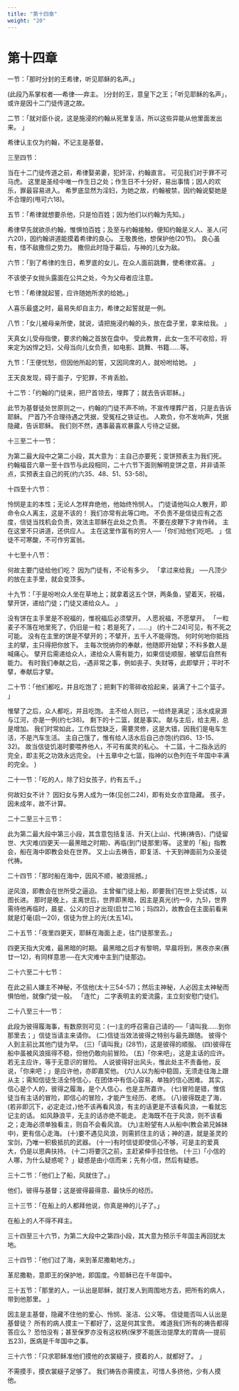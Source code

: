 ```yaml
---
title: "第十四章"
weight: "20"
---
```


# 第十四章


一节：「那时分封的王希律，听见耶稣的名声。」

(此段乃系掌权者──希律──弃主。
)分封的王，意皇下之王；「听见耶稣的名声」，或许是因十二门徒传道之故。

二节：「就对臣仆说，这是施浸的约翰从死里复活，所以这些异能从他里面发出来。
」

希律认主仅为约翰，不记主是基督。

三至四节：

当在十二门徒传道之前，希律娶弟妻，犯奸淫，约翰直言。
可见我们对于罪不可马虎。
这里是圣经中唯一作生日之处；作生日不十分好，易出事情；因人的欢乐，罪最容易进入。
希罗底显然为淫妇，为她之故，约翰被禁，因约翰说婜她是不合理的(甩可六18)。

五节：「希律就想要杀他，只是怕百姓；因为他们以约翰为先知。」

希律早先就欲杀约翰，惟惧怕百姓；及至与约翰接触，便知约翰是义人、圣人(可六20)，因约翰讲道能摸着希律的良心。
王敬畏他，想保护他(20节)。
良心虽有，惜不敌撒但之势力。
撒但此时隐于幕后，与神的儿女为敌。

六节：「到了希律的生日，希罗底的女儿，在众人面前跳舞，使希律欢喜。
」

不该使子女抛头露面在公共之处，今为父母者应注意。

七节：「希律就起誓，应许随她所求的给她。」

人喜乐最盛之时，最易失却自主力，希律之起誓就是一例。

八节：「女儿被母亲所使，就说，请把施浸约翰的头，放在盘子里，拿来给我。
」

天真女儿受母指使，要求约翰之首放在盘中。
受此教育，此女一生不可收拾，将来定为凶悍之妇，父母当向儿女负责，如电影、跳舞、书籍……等。

九节：「王便忧愁，但因他所起的誓，又因同席的人，就吩咐给她。
」

王天良发现，碍于面子，宁犯罪，不肯丢脸。

十二节：「约翰的门徒来，把尸首领去，埋葬了；就去告诉耶稣。」

此节为基督徒处世原则之一，约翰的门徒不声不响，不宣传埋葬尸首，只是去告诉耶稣。
尸首乃不合理待遇之凭据，受冤枉之铁证也。
人欺负，你不发响声，凭据隐藏，告诉耶稣。
我们则不然，遇事最喜欢暴露人亏待之证据。

十三至二十一节：

为第二最大段中之第二小段，其大意为：主自己亦要死；变饼预表主为我们死。
约翰福音六章一至十四节与此段相同，二十六节下面则解明变饼之意，并非请茶点，实预表主自己的死(约六35、48、51、53-58)。

十四至十六节：

怜悯是主的本性；无论人怎样弃绝他，他始终怜悯人。
门徒请他叫众人散开，即命令众人离主，这是不该的！
我们亦常有此等口吻。
不负责不是信徒应有之态度，信徒当找机会负责，效法主耶稣在此处之负责。
不要在皮鞭下才肯作砖。
主在这里不只讲道，还供应人。
主在这里作富有的穷人──「你们给他们吃吧。
」信徒不可寒酸，不可作穷富翁。

十七至十八节：

何故主要门徒给他们吃？
因为门徒有，不论有多少。
「拿过来给我」
──凡顶少的放在主手里，就会变顶多。

十九节：「于是吩咐众人坐在草地上；就拿着这五个饼，两条鱼，望着天，祝福，擘开饼，递给门徒；门徒又递给众人。
」

没有饼在主手里是不祝福的，惟祝福后必须擘开。
人愿祝福，不愿擘开。
「一粒麦子不落在地里死了，仍旧是一粒；若是死了，……」
(约十二24)可见，有不死之可能。
没有在主里的饼是不擘开的；不擘开，五千人不能得饱。
何时何地你抵挡主的擘，主只得把你放下。
主每次悦纳你的奉献，他随即开始擘；不料多数人是喊痛心。
擘开后需递给众人，递给众人需有能力，如果信徒顺服，被擘后自然有能力。
有时我们奉献之后，-遇非常之事，例如丧子、失财等，此即擘开；平时不擘，奉献后才擘。

二十节：「他们都吃，并且吃饱了；把剩下的零碎收拾起来，装满了十二个篮子。
」

惟擘了之后，众人都吃，并且吃饱。
主不给人则已，一给终是满足；活水成泉源与江河，亦是一例(约七38)。
剩下的十二篮，就是事实。
献与主后，给主用，总是增加。
我们时常如此，工作后觉缺乏，需要灵修，这是大错，因我们是电车生活，不是汽车生活。
主自己饿了，惟有给人活水后自己亦饱(约四6、13-15、32)。
故当信徒饥渴时要喂养他人，不可有属灵的私心。
十二篮，十二指永远的完全，即主死之功效永远完全。
(十五章中之七篮，指神的以色列在千年国中丰满的完全。
)

二十一节：「吃的人，除了妇女孩子，约有五千。」

何故妇女不计？
因妇女与男人成为一体(见创二24)，即有处女亦宜隐藏。
孩子，因未成年，故不计算。

二十二至三十三节：

此为第二最大段中第三小段，其含意包括复活、升天(上山)、代祷(祷告)、门徒留世、大灾难(四更天──最黑暗之时期)、再临(到门徒那里)等。
这里的「船」指教会，船在海中即教会处在世界。
又上山去祷告，即复活、十天到神面前为众圣徒代祷。

二十四节：「那时船在海中，因风不顺，被浪摇撼。」

逆风浪，即教会在世所受之逼迫。
主曾催门徒上船，即要我们在世上受试炼，以图长进。
那时是晚上，主离世后，世界即黑暗，因主是真光(约一9，九5)，世界需待他再临时，晨星、公义的日才出现(启廿二16；玛四2)，故教会在主面前看来就是灯毫(启一20)，信徒为世上的光(太五14)。

二十五节：「夜里四更天，耶稣在海面上走，往门徒那里去。」

四更天指大灾难，最黑暗的时期。
最黑暗之后才有黎明，早晨将到，黑夜亦来(赛廿一12)，有同样意思──在大灾难中主到门徒那边。

二十六至二十七节：

在此之前人嫌主不神秘，不信他(太十三54-57)；然后主神秘，人必因主太神秘而惧怕他，就像门徒一般。
「连忙」
二字表明主的爱流露，主立刻安慰门徒们。

二十八至三十一节：

此段为彼得履海事，有数原则可见：(一)主的呼召需自己请的──「请叫我……到你那里去；」信徒当请主来请你。
(二)信徒当效法彼得之特别与最先跟随。
彼得个人到主前比其他门徒为早。
(三)「请叫我」(28节)，这是彼得的顺服。
(四)彼得在船中虽被风浪摇得不稳，但他仍敢向前冒险。
(五)「你来吧」，这是主话的应许。
若无主应许，等于无意识的冒险。
人说彼得好出风头，惟此处主不责备他，反说，「你来吧；」是应许他，亦即嘉奖他。
(六)人以为船中稳固，无须走往海上跟从主；需知信徒生活全恃信心，在团体中有信心容易，单独的信心困难。
其实，信心是个人的，彼得之履海，是个人信心，也是主所嘉许。
(七)冒险是错，惟信徒当有主话的冒险，即信心的冒险，才能产生经历、老练。
(八)彼得既走了海，(若非即沉下，必定走过，)他不该再看风浪，有主的话更是不该看风浪，一看就忘记主的话。
如风静浪平，无主的话亦绝不能走。
走海既不在于风浪，则不该看之；走海必须单独看主，则自不会看风浪。
(九)主盼望有人从船中(教会弟兄姊妹中)，更有信心走海。
(十)要不遇见风浪，则需抓住主的话；神的道，就是圣灵的宝剑，乃唯一积极抵抗的武器。
(十一)有时信徒即使信心不够，可是主的爱真大，仍是以恩典扶持。
(十二)将要沉之前，主赶紧伸手拉住他。
(十三)「小信的人哪，为什么疑惑呢？
」疑惑是由小信而来；先有小信，然后有疑惑。

三十二节：「他们上了船，风就住了。」

他们，彼得与基督；这是彼得最得意、最快乐的经历。

三十三节：「在船上的人都拜他说，你真是神的儿子了。」

在船上的人不得不拜主。

三十四至三十六节，为第二大段中之第四小段，其大意为预示千年国主再回犹太地。

三十四节：「他们过了海，来到革尼撒勒地方。」

革尼撒勒，意即王的保护地，即国度。今耶稣已在千年国中。

三十五节：「那里的人，一认出是耶稣，就打发人到周围地方去，把所有的病人，带到他那里。
」

因主是主基督，隐藏不住他的爱心、怜悯、圣洁、公义等。
信徒能否叫人认出是基督徒？
所有的病人摸主一下都好了，这是何其宝贵。
难道我们所有的祷告都得答应么？
恐怕没有；甚至保罗亦没有这权柄(保罗不能医治提摩太的胃病──提前五23)，医病是千年国中之事。

三十六节：「只求耶稣准他们摸他的衣裳繸子，摸着的人，就都好了。
」

不需摸手，摸衣裳繸子足够了。
我们祷告亦需摸主，可惜人多挤他，少有人摸他。
